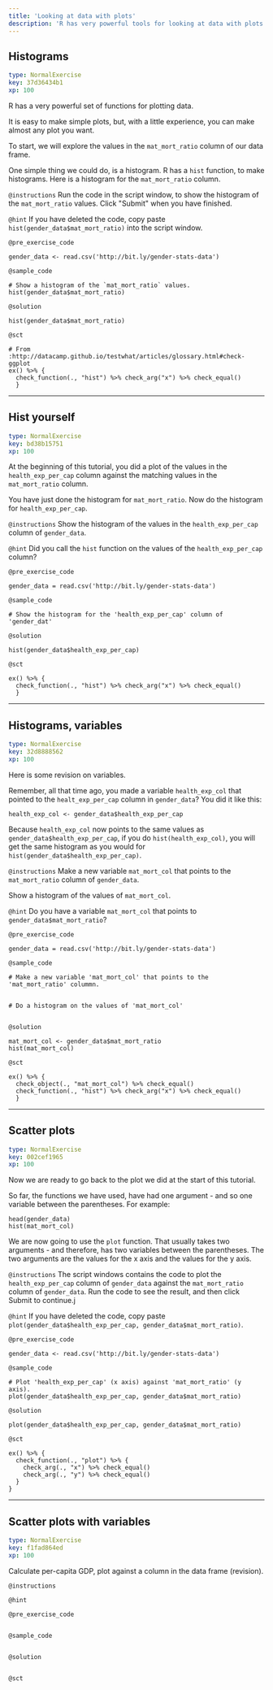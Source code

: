 ```yaml
---
title: 'Looking at data with plots'
description: 'R has very powerful tools for looking at data with plots.  We explore some simple plots.'
---
```


## Histograms

```yaml
type: NormalExercise
key: 37d36434b1
xp: 100
```

R has a very powerful set of functions for plotting data.

It is easy to make simple plots, but, with a little experience, you can make almost any plot you want.

To start, we will explore the values in the `mat_mort_ratio` column of our data frame.

One simple thing we could do, is a histogram.  R has a `hist` function, to make histograms.  Here is a histogram for the `mat_mort_ratio` column.

`@instructions`
Run the code in the script window, to show the histogram of the `mat_mort_ratio` values.  Click "Submit" when you have finished.

`@hint`
If you have deleted the code, copy paste `hist(gender_data$mat_mort_ratio)`
into the script window.

`@pre_exercise_code`
```{r}
gender_data <- read.csv('http://bit.ly/gender-stats-data')
```

`@sample_code`
```{r}
# Show a histogram of the `mat_mort_ratio` values.
hist(gender_data$mat_mort_ratio)
```

`@solution`
```{r}
hist(gender_data$mat_mort_ratio)
```

`@sct`
```{r}
# From :http://datacamp.github.io/testwhat/articles/glossary.html#check-ggplot
ex() %>% {
  check_function(., "hist") %>% check_arg("x") %>% check_equal()
  }
```

---

## Hist yourself

```yaml
type: NormalExercise
key: bd38b15751
xp: 100
```

At the beginning of this tutorial, you did a plot of the values in the
`health_exp_per_cap` column against the matching values in the `mat_mort_ratio`
column.

You have just done the histogram for `mat_mort_ratio`.  Now do the histogram for `health_exp_per_cap`.

`@instructions`
Show the histogram of the values in the `health_exp_per_cap` column of
`gender_data`.

`@hint`
Did you call the `hist` function on the values of the `health_exp_per_cap`
column?

`@pre_exercise_code`
```{r}
gender_data = read.csv('http://bit.ly/gender-stats-data')
```

`@sample_code`
```{r}
# Show the histogram for the 'health_exp_per_cap' column of 'gender_dat'

```

`@solution`
```{r}
hist(gender_data$health_exp_per_cap)
```

`@sct`
```{r}
ex() %>% {
  check_function(., "hist") %>% check_arg("x") %>% check_equal()
  }
```

---

## Histograms, variables

```yaml
type: NormalExercise
key: 32d8888562
xp: 100
```

Here is some revision on variables.

Remember, all that time ago, you made a variable `health_exp_col` that pointed to the `healt_exp_per_cap` column in `gender_data`?  You did it like this:

```{r}
health_exp_col <- gender_data$health_exp_per_cap
```

Because `health_exp_col` now points to the same values as `gender_data$health_exp_per_cap`, if you do `hist(health_exp_col)`, you will get the same histogram as you would for `hist(gender_data$health_exp_per_cap)`.

`@instructions`
Make a new variable `mat_mort_col` that points to the `mat_mort_ratio` column of `gender_data`.

Show a histogram of the values of `mat_mort_col`.

`@hint`
Do you have a variable `mat_mort_col` that points to `gender_data$mat_mort_ratio`?

`@pre_exercise_code`
```{r}
gender_data = read.csv('http://bit.ly/gender-stats-data')
```

`@sample_code`
```{r}
# Make a new variable 'mat_mort_col' that points to the 'mat_mort_ratio' colummn.


# Do a histogram on the values of 'mat_mort_col'


```

`@solution`
```{r}
mat_mort_col <- gender_data$mat_mort_ratio
hist(mat_mort_col)
```

`@sct`
```{r}
ex() %>% {
  check_object(., "mat_mort_col") %>% check_equal()
  check_function(., "hist") %>% check_arg("x") %>% check_equal()
  }
```

---

## Scatter plots

```yaml
type: NormalExercise
key: 002cef1965
xp: 100
```

Now we are ready to go back to the plot we did at the start of this tutorial.

So far, the functions we have used, have had one argument - and so one variable
between the parentheses.  For example:

```{r}
head(gender_data)
hist(mat_mort_col)
```

We are now going to use the `plot` function.  That usually takes two arguments
\- and therefore, has two variables between the parentheses.  The two arguments
are the values for the x axis and the values for the y axis.

`@instructions`
The script windows contains the code to plot the `health_exp_per_cap` column of
`gender_data` against the `mat_mort_ratio` column of `gender_data`. Run the
code to see the result, and then click Submit to continue.j

`@hint`
If you have deleted the code, copy paste `plot(gender_data$health_exp_per_cap,
gender_data$mat_mort_ratio)`.

`@pre_exercise_code`
```{r}
gender_data <- read.csv('http://bit.ly/gender-stats-data')
```

`@sample_code`
```{r}
# Plot 'health_exp_per_cap' (x axis) against 'mat_mort_ratio' (y axis).
plot(gender_data$health_exp_per_cap, gender_data$mat_mort_ratio)
```

`@solution`
```{r}
plot(gender_data$health_exp_per_cap, gender_data$mat_mort_ratio)
```

`@sct`
```{r}
ex() %>% {
  check_function(., "plot") %>% {
    check_arg(., "x") %>% check_equal()
    check_arg(., "y") %>% check_equal()
  }
}
```

---

## Scatter plots with variables

```yaml
type: NormalExercise
key: f1fad864ed
xp: 100
```

Calculate per-capita GDP, plot against a column in the data frame (revision).

`@instructions`


`@hint`


`@pre_exercise_code`
```{r}

```

`@sample_code`
```{r}

```

`@solution`
```{r}

```

`@sct`
```{r}

```
